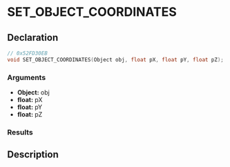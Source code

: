 # SET_OBJECT_COORDINATES

## Declaration
```cpp
// 0x52FD30EB
void SET_OBJECT_COORDINATES(Object obj, float pX, float pY, float pZ);
```

### Arguments
- **Object:** obj
- **float:** pX
- **float:** pY
- **float:** pZ

### Results

## Description

